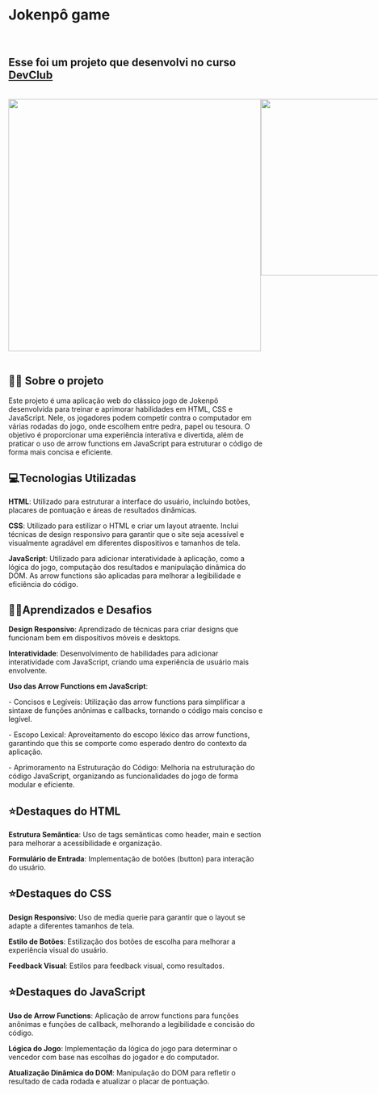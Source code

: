 <h1><strong>Jokenpô game</strong></h1>
<br>
<h2>Esse foi um projeto que desenvolvi no curso <a href="https://aulas.devclub.com.br/"><strong>DevClub</strong></a></h2>
<br>
<div style="display: flex; justify-content: space-between;">
  <img src="https://github.com/DeboraHonorato/jokenpo-game/blob/main/assets/desktop.png?raw=true" style="width: 500px; height: auto;"/> <img src="https://github.com/DeboraHonorato/jokenpo-game/blob/main/assets/mobile.png?raw=true" style="width: auto; height: 350px;" />
</div>
<br>
<h2>👩‍💻 Sobre o projeto</h2>
<p>Este projeto é uma aplicação web do clássico jogo de Jokenpô desenvolvida para treinar e aprimorar habilidades em HTML, CSS e JavaScript. Nele, os jogadores podem competir contra o computador em várias rodadas do jogo, onde escolhem entre pedra, papel ou tesoura. O objetivo é proporcionar uma experiência interativa e divertida, além de praticar o uso de arrow functions em JavaScript para estruturar o código de forma mais concisa e eficiente.</p>

<h2>💻​Tecnologias Utilizadas</h2>
<p><strong>HTML</strong>: Utilizado para estruturar a interface do usuário, incluindo botões, placares de pontuação e áreas de resultados dinâmicas.</p>
<p><strong>CSS</strong>: Utilizado para estilizar o HTML e criar um layout atraente. Inclui técnicas de design responsivo para garantir que o site seja acessível e visualmente agradável em diferentes dispositivos e tamanhos de tela.</p>
<p><strong>JavaScript</strong>: Utilizado para adicionar interatividade à aplicação, como a lógica do jogo, computação dos resultados e manipulação dinâmica do DOM. As arrow functions são aplicadas para melhorar a legibilidade e eficiência do código.</p>

<h2>👩‍🏫​Aprendizados e Desafios</h2>
<p><strong>Design Responsivo</strong>: Aprendizado de técnicas para criar designs que funcionam bem em dispositivos móveis e desktops.</p>
<p><strong>Interatividade</strong>: Desenvolvimento de habilidades para adicionar interatividade com JavaScript, criando uma experiência de usuário mais envolvente.</p>
<p><strong>Uso das Arrow Functions em JavaScript</strong>:</p>
<p>- Concisos e Legíveis: Utilização das arrow functions para simplificar a sintaxe de funções anônimas e callbacks, tornando o código mais conciso e legível.</p>
<p>- Escopo Lexical: Aproveitamento do escopo léxico das arrow functions, garantindo que this se comporte como esperado dentro do contexto da aplicação.</p>
<p>- Aprimoramento na Estruturação do Código: Melhoria na estruturação do código JavaScript, organizando as funcionalidades do jogo de forma modular e eficiente.</p>


<h2>⭐Destaques do HTML</h2>
<p><strong>Estrutura Semântica</strong>: Uso de tags semânticas como header, main e section para melhorar a acessibilidade e organização.</p>
<p><strong>Formulário de Entrada</strong>: Implementação de botões (button) para interação do usuário.</p>

  
<h2>⭐​​Destaques do CSS</h2>
<p><strong>Design Responsivo</strong>: Uso de media querie para garantir que o layout se adapte a diferentes tamanhos de tela.</p>
<p><strong>Estilo de Botões</strong>: Estilização dos botões de escolha para melhorar a experiência visual do usuário.</p>
<p><strong>Feedback Visual</strong>: Estilos para feedback visual, como resultados.</p>

<h2>⭐Destaques do JavaScript</h2>
<p><strong>Uso de Arrow Functions</strong>: Aplicação de arrow functions para funções anônimas e funções de callback, melhorando a legibilidade e concisão do código.</p>
<p><strong>Lógica do Jogo</strong>: Implementação da lógica do jogo para determinar o vencedor com base nas escolhas do jogador e do computador.</p>
<p><strong>Atualização Dinâmica do DOM</strong>: Manipulação do DOM para refletir o resultado de cada rodada e atualizar o placar de pontuação.</p>
